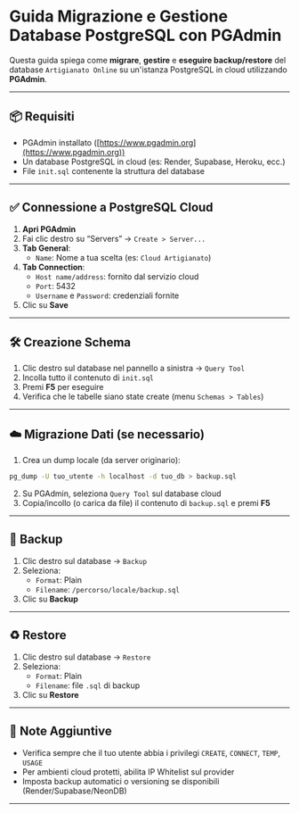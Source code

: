 # Guida Migrazione e Gestione Database PostgreSQL con PGAdmin

Questa guida spiega come **migrare**, **gestire** e **eseguire backup/restore** del database `Artigianato Online` su un'istanza PostgreSQL in cloud utilizzando **PGAdmin**.

---

## 📦 Requisiti

- PGAdmin installato ([https://www.pgadmin.org](https://www.pgadmin.org))
- Un database PostgreSQL in cloud (es: Render, Supabase, Heroku, ecc.)
- File `init.sql` contenente la struttura del database

---

## ✅ Connessione a PostgreSQL Cloud

1. **Apri PGAdmin**
2. Fai clic destro su “Servers” → `Create > Server...`
3. **Tab General**:
   - `Name`: Nome a tua scelta (es: `Cloud Artigianato`)
4. **Tab Connection**:
   - `Host name/address`: fornito dal servizio cloud
   - `Port`: 5432
   - `Username` e `Password`: credenziali fornite
5. Clic su **Save**

---

## 🛠️ Creazione Schema

1. Clic destro sul database nel pannello a sinistra → `Query Tool`
2. Incolla tutto il contenuto di `init.sql`
3. Premi **F5** per eseguire
4. Verifica che le tabelle siano state create (menu `Schemas > Tables`)

---

## ☁️ Migrazione Dati (se necessario)

1. Crea un dump locale (da server originario):
```bash
pg_dump -U tuo_utente -h localhost -d tuo_db > backup.sql
```

2. Su PGAdmin, seleziona `Query Tool` sul database cloud
3. Copia/incollo (o carica da file) il contenuto di `backup.sql` e premi **F5**

---

## 🔄 Backup

1. Clic destro sul database → `Backup`
2. Seleziona:
   - `Format`: Plain
   - `Filename`: `/percorso/locale/backup.sql`
3. Clic su **Backup**

---

## ♻️ Restore

1. Clic destro sul database → `Restore`
2. Seleziona:
   - `Format`: Plain
   - `Filename`: file `.sql` di backup
3. Clic su **Restore**

---

## 📌 Note Aggiuntive

- Verifica sempre che il tuo utente abbia i privilegi `CREATE`, `CONNECT`, `TEMP`, `USAGE`
- Per ambienti cloud protetti, abilita IP Whitelist sul provider
- Imposta backup automatici o versioning se disponibili (Render/Supabase/NeonDB)

---

